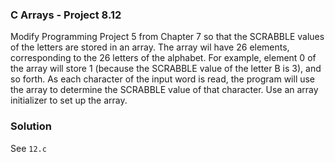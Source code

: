 ### C Arrays - Project 8.12

Modify Programming Project 5 from Chapter 7 so that the SCRABBLE values of the
letters are stored in an array. The array wil have 26 elements, corresponding to
the 26 letters of the alphabet. For example, element 0 of the array will store 1
(because the SCRABBLE value of the letter B is 3), and so forth. As each
character of the input word is read, the program will use the array to determine
the SCRABBLE value of that character. Use an array initializer to set up the
array.

### Solution

See ```12.c```
